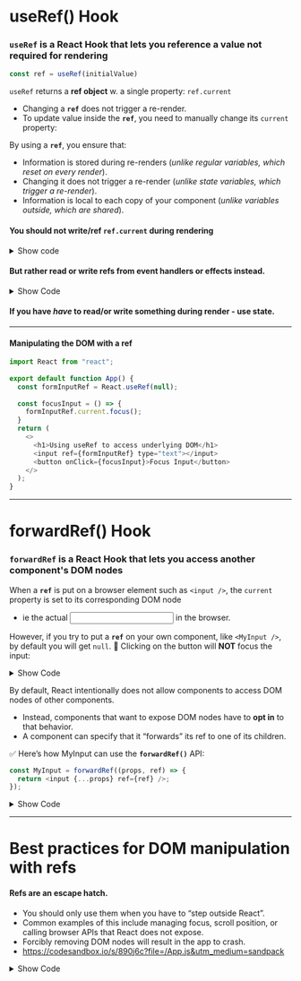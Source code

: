 # useRef() Hook

### `useRef` is a React Hook that lets you reference a value not required for rendering

```js
const ref = useRef(initialValue)
```

`useRef` returns a **ref object** w. a single property: `ref.current`
- Changing a **`ref`** does not trigger a re-render.
- To update value inside the **`ref`**, you need to manually change its `current` property:

By using a **`ref`**, you ensure that:
 - Information is stored during re-renders (*unlike regular variables, which reset on every render*).
 - Changing it does not trigger a re-render (*unlike state variables, which trigger a re-render*).
 - Information is local to each copy of your component (*unlike variables outside, which are shared*).
 
#### You should not write/ref **`ref.current`** during rendering
<details>
<summary>Show code</summary>

```js
function MyComponent() {
  // ...
  // 🚩 Don't write a ref during rendering
  myRef.current = 123;
  // ...
  // 🚩 Don't read a ref during rendering
  return <h1>{myOtherRef.current}</h1>;
}
```
</details>

#### But rather read or write refs from event handlers or effects instead.

<details>
<summary>Show Code</summary>

```js
function MyComponent() {
  // ...
  useEffect(() => {
    // ✅ You can read or write refs in effects
    myRef.current = 123;
  });
  // ...
  function handleClick() {
    // ✅ You can read or write refs in event handlers
    doSomething(myOtherRef.current);
  }
  // ...
}
```
</details>

#### If you have *have* to read/or write something during render - use state.

<hr>

#### Manipulating the DOM with a ref 

```js
import React from "react"; 
 
export default function App() { 
  const formInputRef = React.useRef(null);
 
  const focusInput = () => {
    formInputRef.current.focus();
  }
  return ( 
    <>
      <h1>Using useRef to access underlying DOM</h1>
      <input ref={formInputRef} type="text"></input>
      <button onClick={focusInput}>Focus Input</button>
    </>
  ); 
} 
```

<hr>

# forwardRef() Hook

### `forwardRef` is a React Hook that lets you access another component's DOM nodes

When a **`ref`** is put on a browser element such as `<input />`, the `current` property is set to its corresponding DOM node
- ie the actual <input /> in the browser.
 
However, if you try to put a **`ref`** on your own component, like `<MyInput />`, by default you will get `null`.
🚩 Clicking on the button will **NOT** focus the input:

<details>
<summary>Show Code</summary>

```js
 import { useRef } from 'react';

function MyInput(props) {
  return <input {...props} />;
}

export default function MyForm() {
  const inputRef = useRef(null);

  function handleClick() {
    inputRef.current.focus();
  }

  return (
    <>
      <MyInput ref={inputRef} />
      <button onClick={handleClick}>
        Focus the input
      </button>
    </>
  );
}
```
</details>

By default, React intentionally does not allow components to access DOM nodes of other components.
 - Instead, components that want to expose DOM nodes have to **opt in** to that behavior.
 - A component can specify that it “forwards” its ref to one of its children. 

 ✅ Here’s how MyInput can use the **`forwardRef()`** API:

```js
const MyInput = forwardRef((props, ref) => {
  return <input {...props} ref={ref} />;
});
```

<details>
<summary>Show Code</summary>

```js
import { forwardRef, useRef } from 'react';

const MyInput = forwardRef((props, ref) => {
  return <input {...props} ref={ref} />;
});

export default function Form() {
  const inputRef = useRef(null);

  function handleClick() {
    inputRef.current.focus();
  }

  return (
    <>
      <MyInput ref={inputRef} />
      <button onClick={handleClick}>
        Focus the input
      </button>
    </>
  );
}
```
</details>

<hr>

# Best practices for DOM manipulation with refs 

#### Refs are an escape hatch. 
- You should only use them when you have to “step outside React”. 
- Common examples of this include managing focus, scroll position, or calling browser APIs that React does not expose.
- Forcibly removing DOM nodes will result in the app to crash.
- https://codesandbox.io/s/890j6c?file=/App.js&utm_medium=sandpack
<details>
<summary>Show Code</summary>

```js
import {useState, useRef} from 'react';

export default function Counter() {
  const [show, setShow] = useState(true);
  const ref = useRef(null);

  return (
    <div>
      <button
        onClick={() => {
          setShow(!show);
        }}>
        Toggle with setState
      </button>
      <button
        onClick={() => {
          ref.current.remove();    // Uh-oh
        }}>
        Remove from the DOM
      </button>
      {show && <p ref={ref}>Hello world</p>}
    </div>
  );
}
```
</details>





